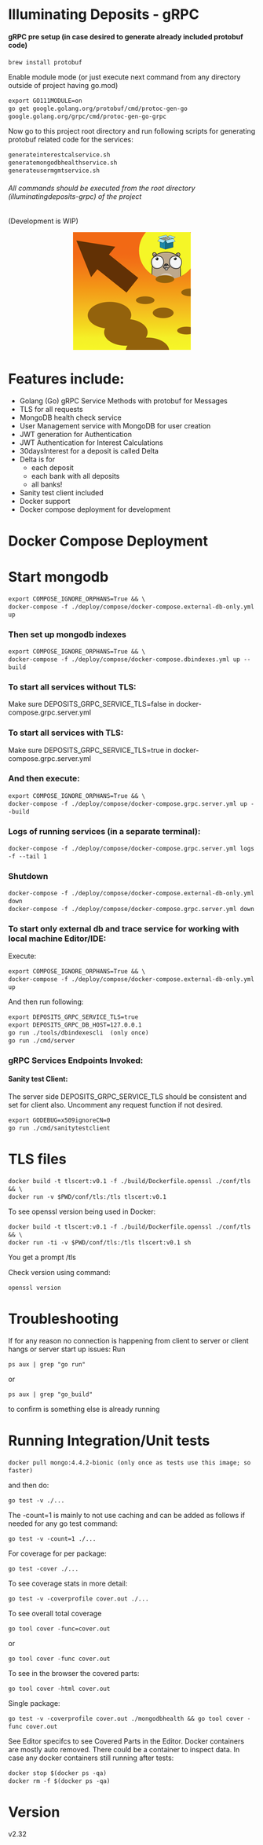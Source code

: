 # Illuminating Deposits - gRPC

#### gRPC pre setup  (in case desired to generate already included protobuf code)

```
brew install protobuf
``` 
Enable module mode (or just execute next command from any directory outside of project having go.mod)
```
export GO111MODULE=on 
go get google.golang.org/protobuf/cmd/protoc-gen-go google.golang.org/grpc/cmd/protoc-gen-go-grpc 
```

Now go to this project root directory and run following scripts for generating protobuf related code for the services:
```
generateinterestcalservice.sh
generatemongodbhealthservice.sh
generateusermgmtservice.sh 
```

###### All commands should be executed from the root directory (illuminatingdeposits-grpc) of the project
(Development is WIP)

<p align="center">
<img src="./logo.png" alt="Illuminating Deposits Project Logo" title="Illuminating Deposits Project Logo" />
</p>

# Features include:
- Golang (Go) gRPC Service Methods with protobuf for Messages
- TLS for all requests
- MongoDB health check service
- User Management service with MongoDB for user creation
- JWT generation for Authentication 
- JWT Authentication for Interest Calculations
- 30daysInterest for a deposit is called Delta
- Delta is for 
     - each deposit 
     - each bank with all deposits
     - all banks!
- Sanity test client included
- Docker support 
- Docker compose deployment for development 

# Docker Compose Deployment

# Start mongodb
```shell
export COMPOSE_IGNORE_ORPHANS=True && \
docker-compose -f ./deploy/compose/docker-compose.external-db-only.yml up 
```

### Then set up mongodb indexes
```shell
export COMPOSE_IGNORE_ORPHANS=True && \
docker-compose -f ./deploy/compose/docker-compose.dbindexes.yml up --build
````

### To start all services without TLS:
Make sure DEPOSITS_GRPC_SERVICE_TLS=false in docker-compose.grpc.server.yml
### To start all services with TLS:
Make sure DEPOSITS_GRPC_SERVICE_TLS=true in docker-compose.grpc.server.yml
### And then execute:
```shell
export COMPOSE_IGNORE_ORPHANS=True && \
docker-compose -f ./deploy/compose/docker-compose.grpc.server.yml up --build
```

### Logs of running services (in a separate terminal):
```shell
docker-compose -f ./deploy/compose/docker-compose.grpc.server.yml logs -f --tail 1  
``` 

### Shutdown
```shell
docker-compose -f ./deploy/compose/docker-compose.external-db-only.yml down
docker-compose -f ./deploy/compose/docker-compose.grpc.server.yml down
```

### To start only external db and trace service for working with local machine Editor/IDE:
Execute:
```shell
export COMPOSE_IGNORE_ORPHANS=True && \
docker-compose -f ./deploy/compose/docker-compose.external-db-only.yml up
```
And then run following:
```shell
export DEPOSITS_GRPC_SERVICE_TLS=true
export DEPOSITS_GRPC_DB_HOST=127.0.0.1
go run ./tools/dbindexescli  (only once)
go run ./cmd/server
```

### gRPC Services Endpoints Invoked:

#### Sanity test Client:
The server side DEPOSITS_GRPC_SERVICE_TLS should be consistent and set for client also.
Uncomment any request function if not desired.

```shell 
export GODEBUG=x509ignoreCN=0
go run ./cmd/sanitytestclient
```

# TLS files
```shell
docker build -t tlscert:v0.1 -f ./build/Dockerfile.openssl ./conf/tls && \
docker run -v $PWD/conf/tls:/tls tlscert:v0.1
``` 

To see openssl version being used in Docker:
```shell
docker build -t tlscert:v0.1 -f ./build/Dockerfile.openssl ./conf/tls && \
docker run -ti -v $PWD/conf/tls:/tls tlscert:v0.1 sh
```

You get a prompt
/tls 

Check version using command:
```shell
openssl version
```

# Troubleshooting
If for any reason no connection is happening from client to server or client hangs or server start up issues:
Run 
```
ps aux | grep "go run" 
```
or
```
ps aux | grep "go_build" 
```
to confirm is something else is already running

# Running Integration/Unit tests
```shell 
docker pull mongo:4.4.2-bionic (only once as tests use this image; so faster)
``` 
and then do:
```shell
go test -v ./... 
```
The -count=1 is mainly to not use caching and can be added as follows if needed for 
any go test command:
```shell 
go test -v -count=1 ./...
```
For coverage for per package:
```shell
go test -cover ./...
```
To see coverage stats in more detail:
```shell 
go test -v -coverprofile cover.out ./...
```
To see overall total coverage
```shell 
go tool cover -func=cover.out
```
or
```shell 
go tool cover -func cover.out
```
To see in the browser the covered parts:
```shell 
go tool cover -html cover.out
```
Single package:
```shell 
go test -v -coverprofile cover.out ./mongodbhealth && go tool cover -func cover.out
```
See Editor specifcs to see Covered Parts in the Editor.
Docker containers are mostly auto removed.
There could be a container to inspect data.
In case any docker containers still running after tests:

```shell 
docker stop $(docker ps -qa)
docker rm -f $(docker ps -qa)
```
# Version
v2.32